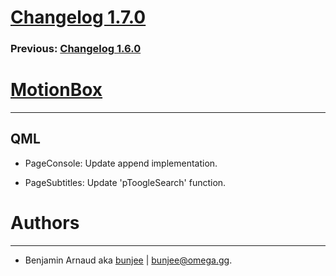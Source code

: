 # [Changelog 1.7.0](http://omega.gg/MotionBox/changes/1.7.0.html)

### Previous: [Changelog 1.6.0](1.6.0.html)

# [MotionBox](http://omega.gg/MotionBox)
---

## QML

- PageConsole: Update append implementation.

- PageSubtitles: Update 'pToogleSearch' function.


# Authors
---

- Benjamin Arnaud aka [bunjee](http://bunjee.me) | <bunjee@omega.gg>.
